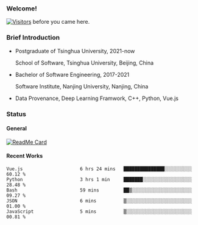 ### Welcome!

[![Visitors](https://visitor-badge.laobi.icu/badge?page_id=HermitSun.HermitSun)]() before you came here.

### Brief Introduction

- Postgraduate of Tsinghua University, 2021-now
  
  School of Software, Tsinghua University, Beijing, China

- Bachelor of Software Engineering, 2017-2021
  
  Software Institute, Nanjing University, Nanjing, China

- Data Provenance, Deep Learning Framwork, C++, Python, Vue.js

### Status

#### General

[![ReadMe Card](https://github-readme-stats.hermitsun.vercel.app/api?username=HermitSun&count_private=true&show_icons=true)]()

#### Recent Works

<!--START_SECTION:waka-->

```text
Vue.js                     6 hrs 24 mins   ███████████████░░░░░░░░░░   60.12 %
Python                     3 hrs 1 min     ███████░░░░░░░░░░░░░░░░░░   28.48 %
Bash                       59 mins         ██▒░░░░░░░░░░░░░░░░░░░░░░   09.27 %
JSON                       6 mins          ▒░░░░░░░░░░░░░░░░░░░░░░░░   01.00 %
JavaScript                 5 mins          ▒░░░░░░░░░░░░░░░░░░░░░░░░   00.81 %
```

<!--END_SECTION:waka-->
